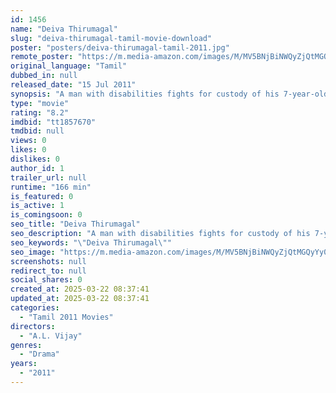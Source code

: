 ```yaml
---
id: 1456
name: "Deiva Thirumagal"
slug: "deiva-thirumagal-tamil-movie-download"
poster: "posters/deiva-thirumagal-tamil-2011.jpg"
remote_poster: "https://m.media-amazon.com/images/M/MV5BNjBiNWQyZjQtMGQyYy00ZGViLTk3MjYtNDI0NTc5NjYwMDU0XkEyXkFqcGc@._V1_SX300.jpg"
original_language: "Tamil"
dubbed_in: null
released_date: "15 Jul 2011"
synopsis: "A man with disabilities fights for custody of his 7-year-old daughter, and in the process teaches his opponent lawyer the value of love and family."
type: "movie"
rating: "8.2"
imdbid: "tt1857670"
tmdbid: null
views: 0
likes: 0
dislikes: 0
author_id: 1
trailer_url: null
runtime: "166 min"
is_featured: 0
is_active: 1
is_comingsoon: 0
seo_title: "Deiva Thirumagal"
seo_description: "A man with disabilities fights for custody of his 7-year-old daughter, and in the process teaches his opponent lawyer the value of love and family."
seo_keywords: "\"Deiva Thirumagal\""
seo_image: "https://m.media-amazon.com/images/M/MV5BNjBiNWQyZjQtMGQyYy00ZGViLTk3MjYtNDI0NTc5NjYwMDU0XkEyXkFqcGc@._V1_SX300.jpg"
screenshots: null
redirect_to: null
social_shares: 0
created_at: 2025-03-22 08:37:41
updated_at: 2025-03-22 08:37:41
categories:
  - "Tamil 2011 Movies"
directors:
  - "A.L. Vijay"
genres:
  - "Drama"
years:
  - "2011"
---
```

